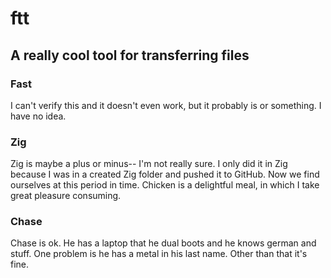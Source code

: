 # ftt
## A really cool tool for transferring files

### Fast
I can't verify this and it doesn't even work, but it probably is or something. I have no idea.

### Zig
Zig is maybe a plus or minus-- I'm not really sure. I only did it in Zig because I was in a created Zig folder and pushed it to GitHub. Now we find ourselves at this period in time.
Chicken is a delightful meal, in which I take great pleasure consuming.

### Chase
Chase is ok. He has a laptop that he dual boots and he knows german and stuff.
One problem is he has a metal in his last name.
Other than that it's fine.


